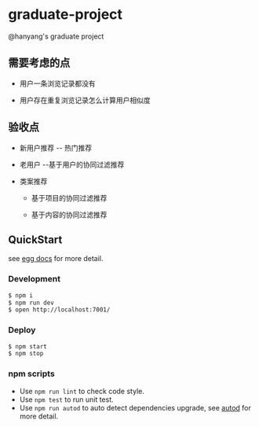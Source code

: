 # graduate-project

@hanyang's graduate project

## 需要考虑的点

* 用户一条浏览记录都没有

* 用户存在重复浏览记录怎么计算用户相似度

## 验收点

* 新用户推荐 -- 热门推荐

* 老用户 --基于用户的协同过滤推荐

* 类案推荐

  * 基于项目的协同过滤推荐

  * 基于内容的协同过滤推荐

## QuickStart

<!-- add docs here for user -->

see [egg docs][egg] for more detail.

### Development

```bash
$ npm i
$ npm run dev
$ open http://localhost:7001/
```

### Deploy

```bash
$ npm start
$ npm stop
```

### npm scripts

- Use `npm run lint` to check code style.
- Use `npm test` to run unit test.
- Use `npm run autod` to auto detect dependencies upgrade, see [autod](https://www.npmjs.com/package/autod) for more detail.


[egg]: https://eggjs.org